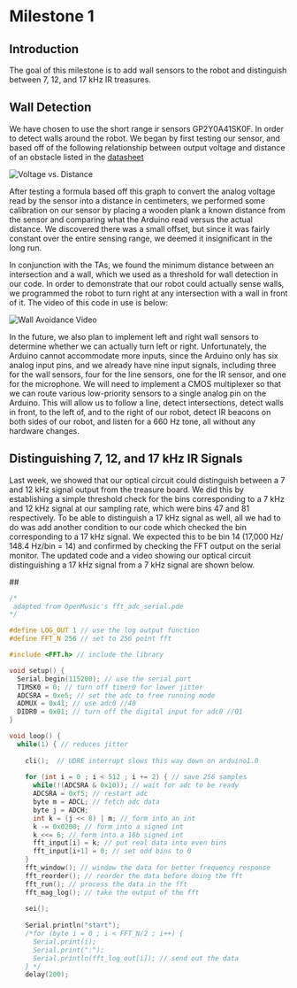 # Milestone 1

## Introduction
The goal of this milestone is to add wall sensors to the robot and distinguish between 7, 12, and 17 kHz IR treasures.

## Wall Detection
We have chosen to use the short range ir sensors 	GP2Y0A41SK0F. In order to detect walls around the robot. We began by first testing our sensor, and based off of the following relationship between output voltage and distance of an obstacle listed in the [datasheet](http://www.sharp-world.com/products/device/lineup/data/pdf/datasheet/gp2y0a41sk_e.pdf)

![Voltage vs. Distance](https://i.imgur.com/zoSwWbM.png)

After testing a formula based off this graph to convert the analog voltage read by the sensor into a distance in centimeters, we performed some calibration on our sensor by placing a wooden plank a known distance from the sensor and comparing what the Arduino read versus the actual distance. We discovered there was a small offset, but since it was fairly constant over the entire sensing range, we deemed it insignificant in the long run.

In conjunction with the TAs, we found the minimum distance between an intersection and a wall, which we used as a threshold for wall detection in our code. In order to demonstrate that our robot could actually sense walls, we programmed the robot to turn right at any intersection with a wall in front of it. The video of this code in use is below: 

![Wall Avoidance Video](https://www.youtube.com/embed/n1C5XcRkyyI)

In the future, we also plan to implement left and right wall sensors to determine whether we can actually turn left or right. Unfortunately, the Arduino cannot accommodate more inputs, since the Arduino only has six analog input pins, and we already have nine input signals, including three for the wall sensors, four for the line sensors, one for the IR sensor, and one for the microphone. We will need to implement a CMOS multiplexer so that we can route various low-priority sensors to a single analog pin on the Arduino. This will allow us to follow a line, detect intersections, detect walls in front, to the left of, and to the right of our robot, detect IR beacons on both sides of our robot, and listen for a 660 Hz tone, all without any hardware changes.


## Distinguishing 7, 12, and 17 kHz IR Signals
Last week, we showed that our optical circuit could distinguish between a 7 and 12 kHz signal output from the treasure board. We did this by establishing a simple threshold check for the bins corresponding to a 7 kHz and 12 kHz signal at our sampling rate, which were bins 47 and 81 respectively. To be able to distinguish a 17 kHz signal as well, all we had to do was add another condition to our code which checked the bin corresponding to a 17 kHz signal. We expected this to be bin 14 (17,000 Hz/ 148.4 Hz/bin = 14) and confirmed by checking the FFT output on the serial monitor. The updated code and a video showing our optical circuit distinguishing a 17 kHz signal from a 7 kHz signal are shown below.

##<Insert video>
 
```cpp
/*
 adapted from OpenMusic's fft_adc_serial.pde
*/

#define LOG_OUT 1 // use the log output function
#define FFT_N 256 // set to 256 point fft

#include <FFT.h> // include the library

void setup() {
  Serial.begin(115200); // use the serial port
  TIMSK0 = 0; // turn off timer0 for lower jitter
  ADCSRA = 0xe5; // set the adc to free running mode
  ADMUX = 0x41; // use adc0 //40
  DIDR0 = 0x01; // turn off the digital input for adc0 //01
}

void loop() {
  while(1) { // reduces jitter
    
    cli();  // UDRE interrupt slows this way down on arduino1.0
    
    for (int i = 0 ; i < 512 ; i += 2) { // save 256 samples
      while(!(ADCSRA & 0x10)); // wait for adc to be ready
      ADCSRA = 0xf5; // restart adc
      byte m = ADCL; // fetch adc data
      byte j = ADCH;
      int k = (j << 8) | m; // form into an int
      k -= 0x0200; // form into a signed int
      k <<= 6; // form into a 16b signed int
      fft_input[i] = k; // put real data into even bins
      fft_input[i+1] = 0; // set odd bins to 0
    }
    fft_window(); // window the data for better frequency response
    fft_reorder(); // reorder the data before doing the fft
    fft_run(); // process the data in the fft
    fft_mag_log(); // take the output of the fft
    
    sei();
    
    Serial.println("start"); 
    /*for (byte i = 0 ; i < FFT_N/2 ; i++) { 
      Serial.print(i);
      Serial.print(":");
      Serial.println(fft_log_out[i]); // send out the data
    } */
    delay(200); 
```
